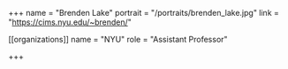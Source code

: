 +++
name = "Brenden Lake"
portrait = "/portraits/brenden_lake.jpg"
link = "https://cims.nyu.edu/~brenden/"

[[organizations]]
    name = "NYU"
    role = "Assistant Professor"

+++
